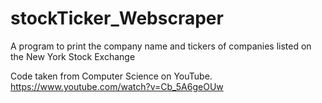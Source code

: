 # stockTicker_Webscraper
A program to print the company name and tickers of companies listed on the New York Stock Exchange

Code taken from Computer Science on YouTube.
https://www.youtube.com/watch?v=Cb_5A6geOUw
